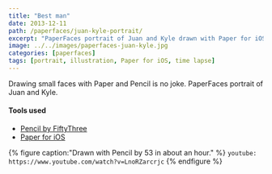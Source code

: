 ```yaml
---
title: "Best man"
date: 2013-12-11
path: /paperfaces/juan-kyle-portrait/
excerpt: "PaperFaces portrait of Juan and Kyle drawn with Paper for iOS on an iPad."
image: ../../images/paperfaces-juan-kyle.jpg
categories: [paperfaces]
tags: [portrait, illustration, Paper for iOS, time lapse]
---
```


Drawing small faces with Paper and Pencil is no joke. PaperFaces portrait of Juan and Kyle.

#### Tools used

- [Pencil by FiftyThree](https://www.amazon.com/FiftyThree-Digital-Stylus-Pencil-iPhone/dp/B01JJBUYR4/ref=as_li_ss_tl?keywords=pencil+53&qid=1550586265&s=gateway&sr=8-3&linkCode=ll1&tag=mademist-20&linkId=0134793cb840affff60f2e45a7f64678&language=en_US)
- [Paper for iOS](https://paper.bywetransfer.com/)

{% figure caption:"Drawn with Pencil by 53 in about an hour." %}
`youtube: https://www.youtube.com/watch?v=LnoRZarcrjc`
{% endfigure %}
